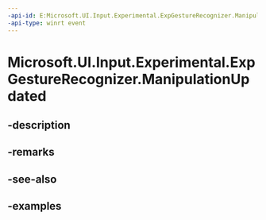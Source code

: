 ```yaml
---
-api-id: E:Microsoft.UI.Input.Experimental.ExpGestureRecognizer.ManipulationUpdated
-api-type: winrt event
---
```


# Microsoft.UI.Input.Experimental.ExpGestureRecognizer.ManipulationUpdated

<!--
public event Windows.Foundation.TypedEventHandler<Microsoft.UI.Input.Experimental.ExpGestureRecognizer,Microsoft.UI.Input.Experimental.ExpManipulationUpdatedEventArgs> ManipulationUpdated;
-->


## -description

## -remarks

## -see-also

## -examples


